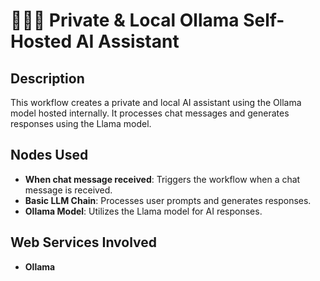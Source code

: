 # 🔐🦙🤖 Private & Local Ollama Self-Hosted AI Assistant

## Description
This workflow creates a private and local AI assistant using the Ollama model hosted internally. It processes chat messages and generates responses using the Llama model.

## Nodes Used
- **When chat message received**: Triggers the workflow when a chat message is received.
- **Basic LLM Chain**: Processes user prompts and generates responses.
- **Ollama Model**: Utilizes the Llama model for AI responses.

## Web Services Involved
- **Ollama**
